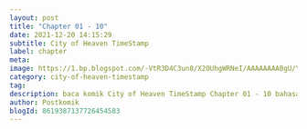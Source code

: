 ```yaml
---
layout: post 
title: "Chapter 01 - 10"
date: 2021-12-20 14:15:29
subtitle: City of Heaven TimeStamp
label: chapter
meta: 
image: https://1.bp.blogspot.com/-VtR3D4C3un8/X2OUhgWRNeI/AAAAAAAABgU/YqUYBwfKbaESeyW6aVFWEjlZX8EbAzo0QCLcBGAsYHQ/s72-c/timedstamp2fds.webp
category: city-of-heaven-timestamp
tag: 
description: baca komik City of Heaven TimeStamp Chapter 01 - 10 bahasa indonesia 
author: Postkomik
blogId: 8619387137726454583
---
```

